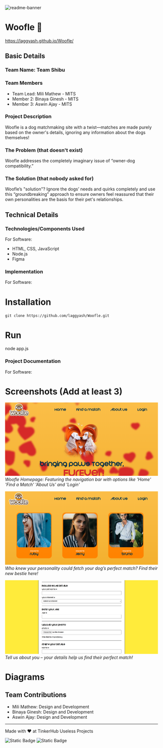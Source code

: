 <img width="1280" alt="readme-banner" src="https://github.com/user-attachments/assets/35332e92-44cb-425b-9dff-27bcf1023c6c">

# Woofle 🎯
https://laggyash.github.io/Woofle/


## Basic Details
### Team Name: Team Shibu


### Team Members
- Team Lead: Mili Mathew - MITS
- Member 2: Binaya Ginesh - MITS
- Member 3: Aswin Ajay - MITS

### Project Description
Woofle is a dog matchmaking site with a twist—matches are made purely based on the owner's details, ignoring any information about the dogs themselves!

### The Problem (that doesn't exist)
Woofle addresses the completely imaginary issue of “owner-dog compatibility.”

### The Solution (that nobody asked for)
Woofle’s "solution"? Ignore the dogs’ needs and quirks completely and use this “groundbreaking” approach to ensure owners feel reassured that their own personalities are the basis for their pet's relationships.

## Technical Details
### Technologies/Components Used
For Software:
- HTML, CSS, JavaScript
- Node.js
- Figma

### Implementation
For Software:
# Installation
`git clone https://github.com/laggyash/Woofle.git`

# Run
node app.js

### Project Documentation
For Software:

# Screenshots (Add at least 3)
![Screenshot1](https://github.com/laggyash/Woofle/blob/main/images/homepage.png "Home Page")
*Woofle Homepage: Featuring the navigation bar with options like 'Home' 'Find a Match' 'About Us' and 'Login'*

![Screenshot2](https://github.com/laggyash/Woofle/blob/main/images/Screenshot%202024-11-03%20205148.png "match")
*Who knew your personality could fetch your dog’s perfect match? Find their new bestie here!*

![Screenshot3](https://github.com/laggyash/Woofle/blob/main/images/Screenshot%202024-11-03%20205028.png "details")
*Tell us about you – your details help us find their perfect match!*

# Diagrams

## Team Contributions
- Mili Mathew: Design and Development
- Binaya Ginesh: Design and Development
- Aswin Ajay: Design and Development

---
Made with ❤️ at TinkerHub Useless Projects 

![Static Badge](https://img.shields.io/badge/TinkerHub-24?color=%23000000&link=https%3A%2F%2Fwww.tinkerhub.org%2F)
![Static Badge](https://img.shields.io/badge/UselessProject--24-24?link=https%3A%2F%2Fwww.tinkerhub.org%2Fevents%2FQ2Q1TQKX6Q%2FUseless%2520Projects)



